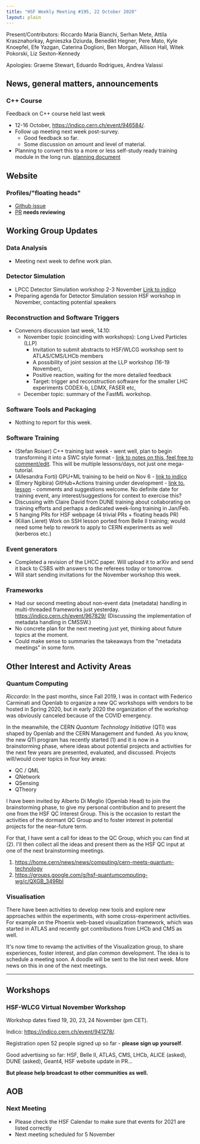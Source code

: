 ```yaml
---
title: "HSF Weekly Meeting #195, 22 October 2020"
layout: plain
---
```


Present/Contributors: Riccardo Maria Bianchi, Serhan Mete, Attila Krasznahorkay,
Agnieszka Dziurda, Benedikt Hegner, Pere Mato, Kyle Knoepfel, Efe Yazgan,
Caterina Doglioni, Ben Morgan, Allison Hall, Witek Pokorski, Liz Sexton-Kennedy

Apologies: Graeme Stewart, Eduardo Rodrigues, Andrea Valassi

## News, general matters, announcements

### C++ Course

Feedback on C++ course held last week

- 12-16 October, <https://indico.cern.ch/event/946584/>.
- Follow up meeting next week post-survey.
  - Good feedback so far.
  - Some discussion on amount and level of material.
- Planning to convert this to a more or less self-study ready training module in
  the long run.
  [planning document](https://docs.google.com/document/d/1dBRtqI0qeux3O-oV-NRxUTQTdusiSnh3fko2N_ZnF4A/edit#)

## Website

### Profiles/"floating heads"

- [Github issue](https://github.com/HSF/hsf.github.io/issues/835)
- [PR](https://github.com/HSF/hsf.github.io/pull/843) **needs reviewing**

## Working Group Updates

### Data Analysis

- Meeting next week to define work plan.

### Detector Simulation

- LPCC Detector Simulation workshop 2-3 November
  [Link to indico](https://indico.cern.ch/event/964486/timetable/)
- Preparing agenda for Detector Simulation session HSF workshop in November,
  contacting potential speakers

### Reconstruction and Software Triggers

- Convenors discussion last week, 14.10:
  - November topic (coinciding with workshops): Long Lived Particles (LLP)
    - Invitation to submit abstracts to HSF/WLCG workshop sent to ATLAS/CMS/LHCb
      members
    - A possibility of joint session at the LLP workshop (16-19 November),
    - Positive reaction, waiting for the more detailed feedback
    - Target: trigger and reconstruction software for the smaller LHC
      experiments CODEX-b, LDMX, FASER etc,
  - December topic: summary of the FastML workshop.

### Software Tools and Packaging

- Nothing to report for this week.

### Software Training

- (Stefan Roiser) C++ training last week - went well, plan to begin transforming
  it into a SWC style format -
  [link to notes on this, feel free to comment/edit](https://docs.google.com/document/d/1dBRtqI0qeux3O-oV-NRxUTQTdusiSnh3fko2N_ZnF4A/edit#).
  This will be multiple lessons/days, not just one mega-tutorial.
- (Allesandra Forti) GPU+ML training to be held on Nov 6 -
  [link to indico](https://indico.cern.ch/event/958112/)
- (Emery Ngibira) GitHub+Actions training under development -
  [link to. lesson](https://hsf-training.github.io/hsf-training-cicd-github/) -
  comments and suggestions welcome. No definite date for training event, any
  interest/suggestions for context to exercise this?
- Discussing with Claire David from DUNE training about collaborating on
  training efforts and perhaps a dedicated week-long training in Jan/Feb.
- 5 hanging PRs for HSF webpage (4 trivial PRs + floating heads PR)
- (Kilian Lieret) Work on SSH lesson ported from Belle II training; would need
  some help to rework to apply to CERN experiments as well (kerberos etc.)

### Event generators

- Completed a revision of the LHCC paper. Will upload it to arXiv and send it
  back to CSBS with answers to the referees today or tomorrow.
- Will start sending invitations for the November workshop this week.

### Frameworks

- Had our second meeting about non-event data (metadata) handling in
  multi-threaded frameworks just yesterday.
  <https://indico.cern.ch/event/967829/> (Discussing the implementation of
  metadata handling in CMSSW.)
- No concrete plan for the next meeting just yet, thinking about future topics
  at the moment.
- Could make sense to summaries the takeaways from the "metadata meetings" in
  some form.

## Other Interest and Activity Areas

### Quantum Computing

_Riccardo_: In the past months, since Fall 2019, I was in contact with Federico
Carminati and Openlab to organize a new QC workshops with vendors to be hosted
in Spring 2020, but in early 2020 the organization of the workshop was obviously
canceled because of the COVID emergency.

In the meanwhile, the CERN _Quantum Technology Initiative_ (QTI) was shaped by
Openlab and the CERN Management and funded. As you know, the new QTI program has
recently started (1) and it is now in a brainstorming phase, where ideas about
potential projects and activities for the next few years are presented,
evaluated, and discussed. Projects will/would cover topics in four key areas:

- QC / QML
- QNetwork
- QSensing
- QTheory

I have been invited by Alberto Di Meglio (Openlab Head) to join the
brainstorming phase, to give my personal contribution and to present the one
from the HSF QC Interest Group. This is the occasion to restart the activities
of the dormant QC Group and to foster interest in potential projects for the
near-future term.

For that, I have sent a call for ideas to the QC Group, which you can find at
(2). I'll then collect all the ideas and present them as the HSF QC input at one
of the next brainstorming meetings.

1. <https://home.cern/news/news/computing/cern-meets-quantum-technology>
2. <https://groups.google.com/g/hsf-quantumcomputing-wg/c/QXGB_349RbI>

### Visualisation

There have been activities to develop new tools and explore new approaches
within the experiments, with some cross-experiment activities. For example on
the Phoenix web-based visualization framework, which was started in ATLAS and
recently got contributions from LHCb and CMS as well.

It's now time to revamp the activities of the Visualization group, to share
experiences, foster interest, and plan common development. The idea is to
schedule a meeting soon. A doodle will be sent to the list next week. More news
on this in one of the next meetings.

---

## Workshops

### HSF-WLCG Virtual November Workshop

Workshop dates fixed 19, 20, 23, 24 November (pm CET).

Indico: <https://indico.cern.ch/event/941278/>.

Registration open 52 people signed up so far - **please sign up yourself**.

Good advertising so far: HSF, Belle II, ATLAS, CMS, LHCb, ALICE (asked), DUNE
(asked), Geant4, HSF website update in PR...

**But please help broadcast to other communities as well.**

## AOB

### Next Meeting

- Please check the HSF Calendar to make sure that events for 2021 are listed
  correctly
- Next meeting scheduled for 5 November
